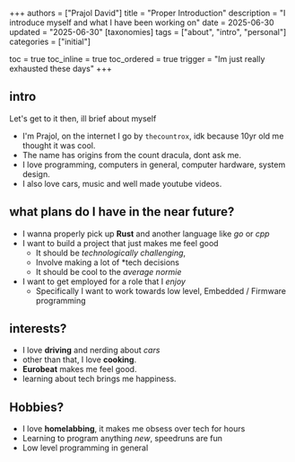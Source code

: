 +++
authors = ["Prajol David"]
title = "Proper Introduction"
description = "I introduce myself and what I have been working on"
date = 2025-06-30
updated = "2025-06-30"
[taxonomies]
tags = ["about", "intro", "personal"]
categories = ["initial"]

toc = true
toc_inline = true
toc_ordered = true
trigger = "Im just really exhausted these days"
+++


## intro
Let's get to it then, ill brief about myself
- I'm Prajol, on the internet I go by `thecountrox`, idk because 10yr old me thought it was cool.
- The name has origins from the count dracula, dont ask me.
- I love programming, computers in general, computer hardware, system design.
- I also love cars, music and well made youtube videos.

## what plans do I have in the near future? 

- I wanna properly pick up **Rust** and another language like *go* or *cpp*
- I want to build a project that just makes me feel good
  - It should be *technologically challenging*,
  - Involve making a lot of *tech decisions
  - It should be cool to the *average normie*
- I want to get employed for a role that I *enjoy*
  - Specifically I want to work towards low level, Embedded / Firmware programming

## interests?

- I love **driving** and nerding about *cars*
- other than that, I love **cooking**.
- **Eurobeat** makes me feel good.
- learning about tech brings me happiness.

## Hobbies?

- I love **homelabbing**, it makes me obsess over tech for hours
- Learning to program anything *new*, speedruns are fun
- Low level programming in general

